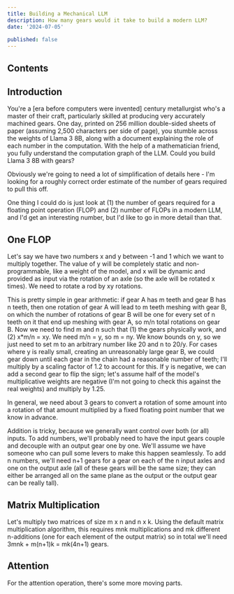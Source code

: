 ```yaml
---
title: Building a Mechanical LLM
description: How many gears would it take to build a modern LLM?
date: '2024-07-05'
  
published: false
---
```

## Contents

## Introduction
You're a \[era before computers were invented\] century metallurgist who's a master of their craft, particularly skilled at producing very accurately machined gears. One day, printed on 256 million double-sided sheets of paper (assuming 2,500 characters per side of page), you stumble across the weights of Llama 3 8B, along with a document explaining the role of each number in the computation. With the help of a mathematician friend, you fully understand the computation graph of the LLM. Could you build Llama 3 8B with gears?

Obviously we're going to need a lot of simplification of details here - I'm looking for a roughly correct order estimate of the number of gears required to pull this off.


One thing I could do is just look at (1) the number of gears required for a floating point operation (FLOP) and (2) number of FLOPs in a modern LLM, and I'd get an interesting number, but I'd like to go in more detail than that.

## One FLOP

Let's say we have two numbers x and y between -1 and 1 which we want to multiply together. The value of y will be completely static and non-programmable, like a weight of the model, and x will be dynamic and provided as input via the rotation of an axle (so the axle will be rotated x times). We need to rotate a rod by xy rotations.

This is pretty simple in gear arithmetic: if gear A has m teeth and gear B has n teeth, then one rotation of gear A will lead to m teeth meshing with gear B, on which the number of rotations of gear B will be one for every set of n teeth on it that end up meshing with gear A, so m/n total rotations on gear B. Now we need to find m and n such that (1) the gears physically work, and (2) x*m/n = xy. We need m/n = y, so m = ny. We know bounds on y, so we just need to set m to an arbitrary number like 20 and n to 20/y. For cases where y is really small, creating an unreasonably large gear B, we could gear down until each gear in the chain had a reasonable number of teeth; I'll multiply by a scaling factor of 1.2 to account for this. If y is negative, we can add a second gear to flip the sign; let's assume half of the model's multiplicative weights are negative (I'm not going to check this against the real weights) and multiply by 1.25.

In general, we need about 3 gears to convert a rotation of some amount into a rotation of that amount multiplied by a fixed floating point number that we know in advance.

Addition is tricky, because we generally want control over both (or all) inputs. To add numbers, we'll probably need to have the input gears couple and decouple with an output gear one by one. We'll assume we have someone who can pull some levers to make this happen seamlessly. To add n numbers, we'll need n+1 gears for a gear on each of the n input axles and one on the output axle (all of these gears will be the same size; they can either be arranged all on the same plane as the output or the output gear can be really tall).

## Matrix Multiplication

Let's multiply two matrices of size m x n and n x k. Using the default matrix multiplication algorithm, this requires mnk multiplications and mk different n-additions (one for each element of the output matrix) so in total we'll need 3mnk + m(n+1)k = mk(4n+1) gears.

## Attention

For the attention operation, there's some more moving parts. 